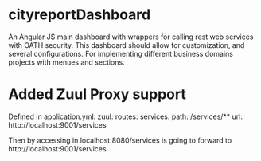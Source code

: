 # cityreportDashboard
An Angular JS main dashboard with wrappers for calling rest web services with OATH security.
This dashboard should allow for customization, and several configurations.
For implementing different business domains projects with menues and sections.

# Added Zuul Proxy support
Defined in application.yml:
zuul:
  routes:
    services:
      path: /services/**
      url: http://localhost:9001/services

Then by accessing in localhost:8080/services is going to forward to http://localhost:9001/services
